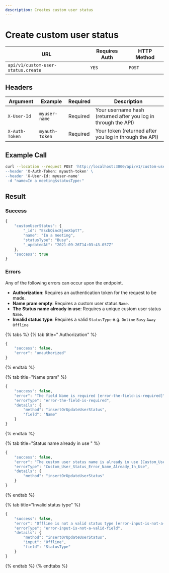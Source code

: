 ```yaml
---
description: Creates custom user status
---
```


# Create custom user status

| URL                                | Requires Auth | HTTP Method |
| ---------------------------------- | ------------- | ----------- |
| `api/v1/custom-user-status.create` | `YES`         | `POST`      |

## Headers

| Argument       | Example        | Required | Description                                                    |
| -------------- | -------------- | -------- | -------------------------------------------------------------- |
| `X-User-Id`    | `myuser-name`  | Required | Your username hash (returned after you log in through the API) |
| `X-Auth-Token` | `myauth-token` | Required | Your token (returned after you log in through the API)         |

## Example Call

```bash
curl --location --request POST 'http://localhost:3000/api/v1/custom-user-status.create\
--header 'X-Auth-Token: myauth-token' \
--header 'X-User-Id: myuser-name'
 -d "name=In a meeting$statusType:"
```

## Result

### Success

```javascript
{
    "customUserStatus": {
        "_id": "EscbQinc8jmeXbpt7",
        "name": "In a meeting",
        "statusType": "Busy",
        "_updatedAt": "2021-09-26T14:03:43.057Z"
    },
    "success": true
}
```

### Errors

Any of the following errors can occur upon the endpoint.

* **Authorization**: Requires an authentication token for the request to be made.
* **Name pram empty**: Requires a custom user status `Name`.
* **The** **Status name** **already in use**: Requires a unique custom user status `Name`.
* **Invalid status type**: Requires a valid `StatusType` e.g. `Online` `Busy` `Away` `Offline`

{% tabs %}
{% tab title=" Authorization" %}
```javascript
{
    "success": false,
    "error": "unauthorized"
}
```
{% endtab %}

{% tab title="Name pram" %}
```javascript
{
    "success": false,
    "error": "The field Name is required [error-the-field-is-required]",
    "errorType": "error-the-field-is-required",
    "details": {
        "method": "insertOrUpdateUserStatus",
        "field": "Name"
    }
}
```
{% endtab %}

{% tab title="Status name already in use " %}
```javascript
{
    "success": false,
    "error": "The custom user status name is already in use [Custom_User_Status_Error_Name_Already_In_Use]",
    "errorType": "Custom_User_Status_Error_Name_Already_In_Use",
    "details": {
        "method": "insertOrUpdateUserStatus"
    }
}
```
{% endtab %}

{% tab title="Invalid status type" %}
```javascript
{
    "success": false,
    "error": "Offline is not a valid status type [error-input-is-not-a-valid-field]",
    "errorType": "error-input-is-not-a-valid-field",
    "details": {
        "method": "insertOrUpdateUserStatus",
        "input": "Offline",
        "field": "StatusType"
    }
}
```
{% endtab %}
{% endtabs %}
